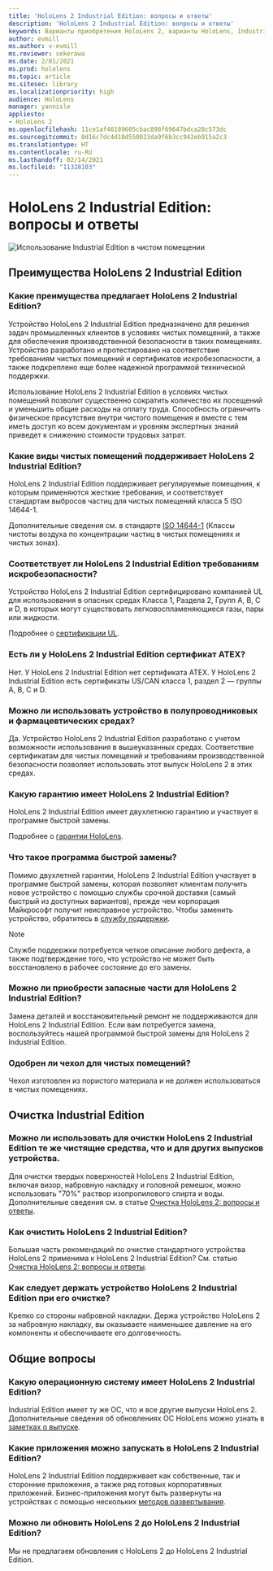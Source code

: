 ```yaml
---
title: 'HoloLens 2 Industrial Edition: вопросы и ответы'
description: 'HoloLens 2 Industrial Edition: вопросы и ответы'
keywords: Варианты приобретения HoloLens 2, варианты HoloLens, Industrial Edition
author: evmill
ms.author: v-evmill
ms.reviewer: sekerawa
ms.date: 2/01/2021
ms.prod: hololens
ms.topic: article
ms.sitesec: library
ms.localizationpriority: high
audience: HoloLens
manager: yannisle
appliesto:
- HoloLens 2
ms.openlocfilehash: 11ce1af46189605cbac898f69647bdca28c573dc
ms.sourcegitcommit: 0d16c7dc4d18d550023da9f6b3cc942eb915a2c3
ms.translationtype: HT
ms.contentlocale: ru-RU
ms.lasthandoff: 02/14/2021
ms.locfileid: "11328103"
---
```

# HoloLens 2 Industrial Edition: вопросы и ответы

![Использование Industrial Edition в чистом помещении](./images/industrial-sku-with-remote-assist.png)

## Преимущества HoloLens 2 Industrial Edition

### Какие преимущества предлагает HoloLens 2 Industrial Edition?

Устройство HoloLens 2 Industrial Edition предназначено для решения задач промышленных клиентов в условиях чистых помещений, а также для обеспечения производственной безопасности в таких помещениях. Устройство разработано и протестировано на соответствие требованиям чистых помещений и сертификатов искробезопасности, а также подкреплено еще более надежной программой технической поддержки.

Использование HoloLens 2 Industrial Edition в условиях чистых помещений позволит существенно сократить количество их посещений и уменьшить общие расходы на оплату труда. Способность ограничить физическое присутствие внутри чистого помещения и вместе с тем иметь доступ ко всем документам и уровням экспертных знаний приведет к снижению стоимости трудовых затрат.

### Какие виды чистых помещений поддерживает HoloLens 2 Industrial Edition?

HoloLens 2 Industrial Edition поддерживает регулируемые помещения, к которым применяются жесткие требования, и соответствует стандартам выбросов частиц для чистых помещений класса 5 ISO 14644-1.

Дополнительные сведения см. в стандарте [ISO 14644-1](https://www.iso.org/standard/53394.html) (Классы чистоты воздуха по концентрации частиц в чистых помещениях и чистых зонах).

### Соответствует ли HoloLens 2 Industrial Edition требованиям искробезопасности?

Устройство HoloLens 2 Industrial Edition сертифицировано компанией UL для использования в опасных средах Класса 1, Раздела 2, Групп A, B, C и D, в которых могут существовать легковоспламеняющиеся газы, пары или жидкости.

Подробнее о [сертификации UL](https://www.ul.com/services/ul-and-c-ul-hazardous-areas-certification-north-america?csrf-token=CIwNZNlR4XbisJF39I8yWnWX9wX4WFoz&amp;Search=UL+Class+I%2C+Dev+2+&amp;search-submit=Search).

### Есть ли у HoloLens 2 Industrial Edition сертификат ATEX?

Нет. У HoloLens 2 Industrial Edition нет сертификата ATEX. У HoloLens 2 Industrial Edition есть сертификаты US/CAN класса 1, раздел 2 — группы A, B, C и D.

### Можно ли использовать устройство в полупроводниковых и фармацевтических средах?

Да. Устройство HoloLens 2 Industrial Edition разработано с учетом возможности использования в вышеуказанных средах. Соответствие сертификатам для чистых помещений и требованиям производственной безопасности позволяет использовать этот выпуск HoloLens 2 в этих средах.

### Какую гарантию имеет HoloLens 2 Industrial Edition?

HoloLens 2 Industrial Edition имеет двухлетнюю гарантию и участвует в программе быстрой замены.

Подробнее о [гарантии HoloLens](https://support.microsoft.com/warranty).

### Что такое программа быстрой замены?

Помимо двухлетней гарантии, HoloLens 2 Industrial Edition участвует в программе быстрой замены, которая позволяет клиентам получить новое устройство с помощью службы срочной доставки (самый быстрый из доступных вариантов), прежде чем корпорация Майкрософт получит неисправное устройство. Чтобы заменить устройство, обратитесь в [службу поддержки](https://aka.ms/hololenssupport).

> [!NOTE]
> Службе поддержки потребуется четкое описание любого дефекта, а также подтверждение того, что устройство не может быть восстановлено в рабочее состояние до его замены.

### Можно ли приобрести запасные части для HoloLens 2 Industrial Edition?

Замена деталей и восстановительный ремонт не поддерживаются для HoloLens 2 Industrial Edition. Если вам потребуется замена, воспользуйтесь нашей программой быстрой замены для HoloLens 2 Industrial Edition.

### Одобрен ли чехол для чистых помещений?

Чехол изготовлен из пористого материала и не должен использоваться в чистых помещениях.

## Очистка Industrial Edition

### Можно ли использовать для очистки HoloLens 2 Industrial Edition те же чистящие средства, что и для других выпусков устройства.

Для очистки твердых поверхностей HoloLens 2 Industrial Edition, включая визор, набровную накладку и головной ремешок, можно использовать &quot;70%&quot; раствор изопропилового спирта и воды. Дополнительные сведения см. в статье [Очистка HoloLens 2: вопросы и ответы](https://docs.microsoft.com/hololens/hololens2-maintenance).

### Как очистить HoloLens 2 Industrial Edition?

Большая часть рекомендаций по очистке стандартного устройства HoloLens 2 применима к HoloLens 2 Industrial Edition? См. статью [Очистка HoloLens 2: вопросы и ответы](https://docs.microsoft.com/hololens/hololens2-maintenance).

### Как следует держать устройство HoloLens 2 Industrial Edition при его очистке?

Крепко со стороны набровной накладки. Держа устройство HoloLens 2 за набровную накладку, вы оказываете наименьшее давление на его компоненты и обеспечиваете его долговечность.

## Общие вопросы

### Какую операционную систему имеет HoloLens 2 Industrial Edition?

Industrial Edition имеет ту же ОС, что и все другие выпуски HoloLens 2. Дополнительные сведения об обновлениях ОС HoloLens можно узнать в [заметках о выпуске](hololens-release-notes.md).

### Какие приложения можно запускать в HoloLens 2 Industrial Edition?

HoloLens 2 Industrial Edition поддерживает как собственные, так и сторонние приложения, а также ряд готовых корпоративных приложений. Бизнес-приложения могут быть развернуты на устройствах с помощью нескольких [методов развертывания](https://docs.microsoft.com/hololens/app-deploy-overview).

### Можно ли обновить HoloLens 2 до HoloLens 2 Industrial Edition?

Мы не предлагаем обновления с HoloLens 2 до HoloLens 2 Industrial Edition.
